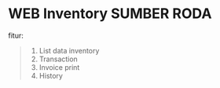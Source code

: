 # WEB Inventory SUMBER RODA
fitur:
> 1. List data inventory  
> 2. Transaction  
> 3. Invoice print
> 4. History

